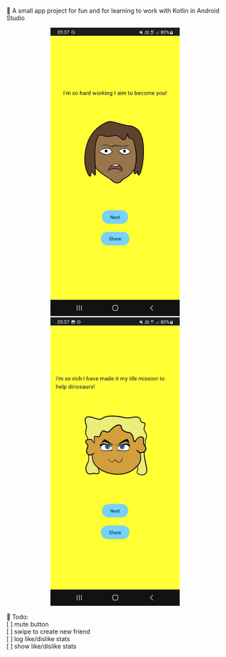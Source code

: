 🌱 A small app project for fun and for learning to work with Kotlin in Android Studio  

<p align="center">
  <img src="imageA.jpg" alt="Image of the app in its current state" width="300"/>
  <img src="imageB.jpg" alt="Image of the app in its current state" width="300"/>
</p> 
  
🌱 Todo:  
[ ] mute button  
[ ] swipe to create new friend  
[ ] log like/dislike stats  
[ ] show like/dislike stats  